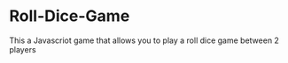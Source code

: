 # Roll-Dice-Game

This a Javascriot game that allows you to play a roll dice game between 2 players

